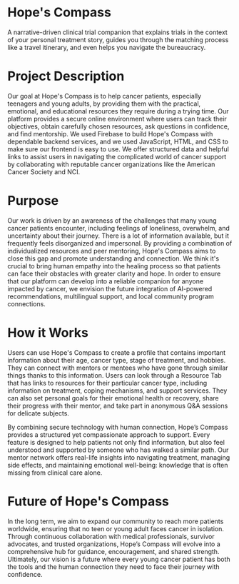 # Hope's Compass
A narrative-driven clinical trial companion that explains trials in the context of your personal treatment story, guides you through the matching process like a travel itinerary, and even helps you navigate the bureaucracy.

# Project Description
Our goal at Hope's Compass is to help cancer patients, especially teenagers and young adults, by providing them with the practical, emotional, and educational resources they require during a trying time. Our platform provides a secure online environment where users can track their objectives, obtain carefully chosen resources, ask questions in confidence, and find mentorship. We used Firebase to build Hope's Compass with dependable backend services, and we used JavaScript, HTML, and CSS to make sure our frontend is easy to use. We offer structured data and helpful links to assist users in navigating the complicated world of cancer support by collaborating with reputable cancer organizations like the American Cancer Society and NCI.

# Purpose
Our work is driven by an awareness of the challenges that many young cancer patients encounter, including feelings of loneliness, overwhelm, and uncertainty about their journey. There is a lot of information available, but it frequently feels disorganized and impersonal. By providing a combination of individualized resources and peer mentoring, Hope's Compass aims to close this gap and promote understanding and connection. We think it's crucial to bring human empathy into the healing process so that patients can face their obstacles with greater clarity and hope. In order to ensure that our platform can develop into a reliable companion for anyone impacted by cancer, we envision the future integration of AI-powered recommendations, multilingual support, and local community program connections.

# How it Works
Users can use Hope's Compass to create a profile that contains important information about their age, cancer type, stage of treatment, and hobbies. They can connect with mentors or mentees who have gone through similar things thanks to this information. Users can look through a Resource Tab that has links to resources for their particular cancer type, including information on treatment, coping mechanisms, and support services. They can also set personal goals for their emotional health or recovery, share their progress with their mentor, and take part in anonymous Q&A sessions for delicate subjects.

By combining secure technology with human connection, Hope’s Compass provides a structured yet compassionate approach to support. Every feature is designed to help patients not only find information, but also feel understood and supported by someone who has walked a similar path. Our mentor network offers real-life insights into navigating treatment, managing side effects, and maintaining emotional well-being: knowledge that is often missing from clinical care alone.

# Future of Hope's Compass
In the long term, we aim to expand our community to reach more patients worldwide, ensuring that no teen or young adult faces cancer in isolation. Through continuous collaboration with medical professionals, survivor advocates, and trusted organizations, Hope’s Compass will evolve into a comprehensive hub for guidance, encouragement, and shared strength. Ultimately, our vision is a future where every young cancer patient has both the tools and the human connection they need to face their journey with confidence.


